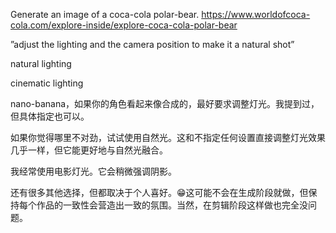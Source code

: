 Generate an image of a coca-cola polar-bear.
https://www.worldofcoca-cola.com/explore-inside/explore-coca-cola-polar-bear



”adjust the lighting and the camera position to make it a natural shot”

natural lighting

cinematic lighting

nano-banana，如果你的角色看起来像合成的，最好要求调整灯光。我提到过，但具体指定也可以。

如果你觉得哪里不对劲，试试使用自然光。这和不指定任何设置直接调整灯光效果几乎一样，但它能更好地与自然光融合。

我经常使用电影灯光。它会稍微强调阴影。

还有很多其他选择，但都取决于个人喜好。😁这可能不会在生成阶段就做，但保持每个作品的一致性会营造出一致的氛围。当然，在剪辑阶段这样做也完全没问题。
